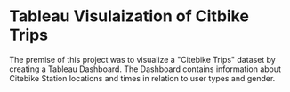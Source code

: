 # Tableau Visulaization of Citbike Trips

The premise of this project was to visualize a "Citebike Trips" dataset by creating a Tableau Dashboard. The Dashboard contains information about Citebike Station locations and times in relation to user types and gender.


